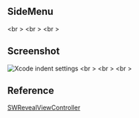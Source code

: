 SideMenu
----------
<br \>
<br \>
<br \>

Screenshot
----------
![Xcode indent settings](https://github.com/rocooshiang/LearningSwiftRecord/blob/ModifyBranch/SideProjects/list/SideMenu/Screenshot/Image.jpg)
<br \>
<br \>
<br \>

Reference
----------
[SWRevealViewController](https://github.com/John-Lluch/SWRevealViewController)
